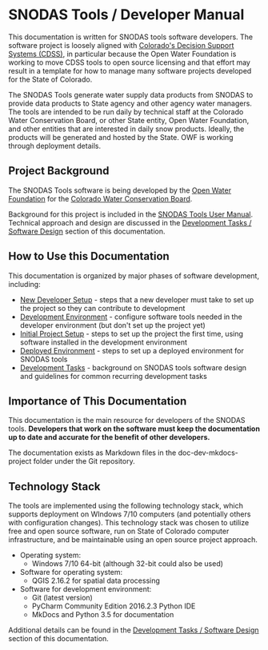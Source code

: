 # SNODAS Tools / Developer Manual

This documentation is written for SNODAS tools software developers.
The software project is loosely aligned with [Colorado's Decision Support Systems (CDSS)](http://cdss.state.co.us),
in particular because the Open Water Foundation is working to move CDSS tools to open source licensing and that
effort may result in a template for how to manage many software projects developed for the State of Colorado.

The SNODAS Tools generate water supply data products from SNODAS
to provide data products to State agency and other agency water managers.
The tools are intended to be run daily by technical staff at the Colorado Water Conservation Board, or other State entity,
Open Water Foundation, and other entities that are interested in daily snow products.
Ideally, the products will be generated and hosted by the State.  OWF is working through deployment details.

## Project Background

The SNODAS Tools software is being developed by the [Open Water Foundation](http://openwaterfoundation.org)
for the [Colorado Water Conservation Board](http://cdss.state.co.us).

Background for this project is included in the [SNODAS Tools User Manual](http://software.openwaterfoundation.org/cdss-app-snodas-tools-doc-user/).
Technical approach and design are discussed in the [Development Tasks / Software Design](dev-tasks/software-design/) section of this documentation.

## How to Use this Documentation

This documentation is organized by major phases of software development, including:

* [New Developer Setup](dev-new/overview) - steps that a new developer must take to set up the project so they can contribute to development
* [Development Environment](dev-env/overview) - configure software tools needed in the developer environment (but don't set up the project yet)
* [Initial Project Setup](project-init/overview) - steps to set up the project the first time, using software installed in the development environment
* [Deployed Environment](deployed-env/overview) - steps to set up a deployed environment for SNODAS tools
* [Development Tasks](dev-tasks/overview) - background on SNODAS tools software design and guidelines for common recurring development tasks

## Importance of This Documentation

This documentation is the main resource for developers of the SNODAS tools.
**Developers that work on the software must keep the documentation up to date and accurate for the benefit
of other developers.**

The documentation exists as Markdown files in the doc-dev-mkdocs-project folder under the Git repository.

## Technology Stack

The tools are implemented using the following technology stack,
which supports deployment on WIndows 7/10 computers (and potentially others with configuration changes).
This technology stack was chosen to utilize free and open source software, run on State of Colorado computer infrastructure,
and be maintainable using an open source project approach.

* Operating system:
	* Windows 7/10 64-bit (although 32-bit could also be used) 
* Software for operating system:
	* QGIS 2.16.2 for spatial data processing
* Software for development environment:
	* Git (latest version)
	* PyCharm Community Edition 2016.2.3 Python IDE
	* MkDocs and Python 3.5 for documentation

Additional details can be found in the [Development Tasks / Software Design](dev-tasks/software-design/) section of this documentation.
